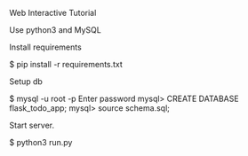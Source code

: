Web Interactive Tutorial

Use python3 and MySQL

Install requirements

$ pip install -r requirements.txt

Setup db

$ mysql -u root -p Enter password mysql> CREATE DATABASE flask_todo_app; mysql> source schema.sql;

Start server.

$ python3 run.py